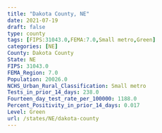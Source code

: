 ```yaml
---
title: "Dakota County, NE"
date: 2021-07-19
draft: false
type: county
tags: [FIPS:31043.0,FEMA:7.0,Small metro,Green]
categories: [NE]
County: Dakota County
State: NE
FIPS: 31043.0
FEMA_Region: 7.0
Population: 20026.0
NCHS_Urban_Rural_Classification: Small metro
Tests_in_prior_14_days: 238.0
Fourteen_day_test_rate_per_100000: 1188.0
Percent_Positivity_in_prior_14_days: 0.017
Level: Green
url: /states/NE/dakota-county
---
```



